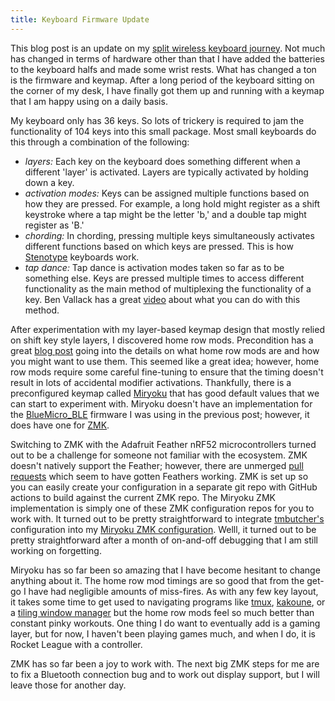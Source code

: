 ```yaml
---
title: Keyboard Firmware Update
---
```


This blog post is an update on my [split wireless keyboard journey](./2022-07-31-keyboard.html).
Not much has changed in terms of hardware other than that I have added the batteries to the keyboard halfs and made some wrist rests.
What has changed a ton is the firmware and keymap.
After a long period of the keyboard sitting on the corner of my desk, I have finally got them up and running with a keymap that I am happy using on a daily basis.

My keyboard only has 36 keys.
So lots of trickery is required to jam the functionality of 104 keys into this small package.
Most small keyboards do this through a combination of the following:

- *layers:* Each key on the keyboard does something different when a different 'layer' is activated. Layers are typically activated by holding down a key.
- *activation modes:* Keys can be assigned multiple functions based on how they are pressed. For example, a long hold might register as a shift keystroke where a tap might be the letter 'b,' and a double tap might register as 'B.'
- *chording:* In chording, pressing multiple keys simultaneously activates different functions based on which keys are pressed. This is how [Stenotype](https://en.wikipedia.org/wiki/Stenotype) keyboards work.
- *tap dance:* Tap dance is activation modes taken so far as to be something else. Keys are pressed multiple times to access different functionality as the main method of multiplexing the functionality of a key. Ben Vallack has a great [video](https://www.youtube.com/watch?v=XBV0piKtNjI) about what you can do with this method.

After experimentation with my layer-based keymap design that mostly relied on shift key style layers, I discovered home row mods.
Precondition has a great [blog post](https://precondition.github.io/home-row-mods) going into the details on what home row mods are and how you might want to use them.
This seemed like a great idea; however, home row mods require some careful fine-tuning to ensure that the timing doesn't result in lots of accidental modifier activations.
Thankfully, there is a preconfigured keymap called [Miryoku](https://github.com/manna-harbour/miryoku/) that has good default values that we can start to experiment with.
Miryoku doesn't have an implementation for the [BlueMicro_BLE](http://bluemicro.jpconstantineau.com/) firmware I was using in the previous post; however, it does have one for [ZMK](https://zmk.dev/).

Switching to ZMK with the Adafruit Feather nRF52 microcontrollers turned out to be a challenge for someone not familiar with the ecosystem.
ZMK doesn't natively support the Feather; however, there are unmerged [pull requests](https://github.com/zmkfirmware/zmk/pull/1465) which seem to have gotten Feathers working.
ZMK is set up so you can easily create your configuration in a separate git repo with GitHub actions to build against the current ZMK repo.
The Miryoku ZMK implementation is simply one of these ZMK configuration repos for you to work with.
It turned out to be pretty straightforward to integrate [tmbutcher's](https://github.com/tmbutcher) configuration into my [Miryoku ZMK configuration](https://github.com/Lugarun/miryoku_zmk).
Welll, it turned out to be pretty straightforward after a month of on-and-off debugging that I am still working on forgetting.

Miryoku has so far been so amazing that I have become hesitant to change anything about it.
The home row mod timings are so good that from the get-go I have had negligible amounts of miss-fires.
As with any few key layout, it takes some time to get used to navigating programs like [tmux](https://github.com/tmux/tmux), [kakoune](https://kakoune.org/), or a [tiling window manager](https://xmonad.org/) but the home row mods feel so much better than constant pinky workouts.
One thing I do want to eventually add is a gaming layer, but for now, I haven't been playing games much, and when I do, it is Rocket League with a controller.

ZMK has so far been a joy to work with.
The next big ZMK steps for me are to fix a Bluetooth connection bug and to work out display support, but I will leave those for another day.

